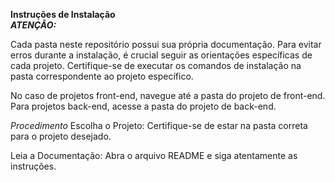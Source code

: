 **Instruções de Instalação**
<br/>
***ATENÇÃO:***

Cada pasta neste repositório possui sua própria documentação. Para evitar erros durante a instalação, é crucial seguir as orientações específicas de cada projeto. Certifique-se de executar os comandos de instalação na pasta correspondente ao projeto específico.

No caso de projetos front-end, navegue até a pasta do projeto de front-end.
Para projetos back-end, acesse a pasta do projeto de back-end.

*Procedimento*
Escolha o Projeto:
Certifique-se de estar na pasta correta para o projeto desejado.

Leia a Documentação:
Abra o arquivo README e siga atentamente as instruções.